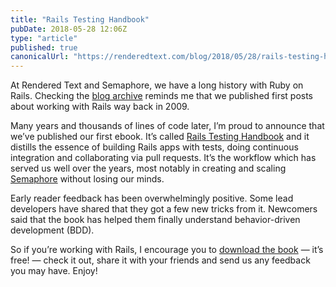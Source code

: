 ```yaml
---
title: "Rails Testing Handbook"
pubDate: 2018-05-28 12:06Z
type: "article"
published: true
canonicalUrl: "https://renderedtext.com/blog/2018/05/28/rails-testing-handbook/"
---
```


At Rendered Text and Semaphore, we have a long history with Ruby on Rails. Checking the [blog archive](https://renderedtext.com/blog/archive) reminds me that we published first posts about working with Rails way back in 2009.

Many years and thousands of lines of code later, I’m proud to announce that we’ve published our first ebook. It’s called [Rails Testing Handbook](https://semaphore.io/ebooks/rails-testing-handbook) and it distills the essence of building Rails apps with tests, doing continuous integration and collaborating via pull requests. It’s the workflow which has served us well over the years, most notably in creating and scaling [Semaphore](https://semaphore.io) without losing our minds.

Early reader feedback has been overwhelmingly positive. Some lead developers have shared that they got a few new tricks from it. Newcomers said that the book has helped them finally understand behavior-driven development (BDD).

So if you’re working with Rails, I encourage you to [download the book](https://semaphore.io/ebooks/rails-testing-handbook) — it’s free! — check it out, share it with your friends and send us any feedback you may have. Enjoy!
